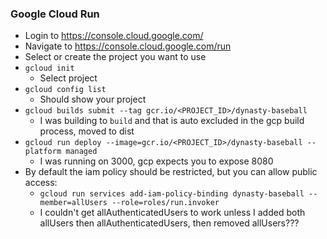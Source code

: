 ### Google Cloud Run

- Login to https://console.cloud.google.com/
- Navigate to https://console.cloud.google.com/run
- Select or create the project you want to use
- `gcloud init`
  - Select project
- `gcloud config list`
  - Should show your project
- `gcloud builds submit --tag gcr.io/<PROJECT_ID>/dynasty-baseball`
  - I was building to `build` and that is auto excluded in the gcp build process, moved to dist
- `gcloud run deploy --image=gcr.io/<PROJECT_ID>/dynasty-baseball --platform managed`
  - I was running on 3000, gcp expects you to expose 8080
- By default the iam policy should be restricted, but you can allow public access: 
  - `gcloud run services add-iam-policy-binding dynasty-baseball --member=allUsers --role=roles/run.invoker`
  - I couldn't get allAuthenticatedUsers to work unless I added both allUsers then allAuthenticatedUsers, then removed allUsers???